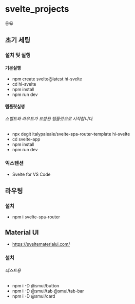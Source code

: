 # svelte_projects

옹😀

## 초기 세팅

### 설치 및 실행

#### 기본실행

- npm create svelte@latest hi-svelte
- cd hi-svelte
- npm install
- npm run dev

#### 템플릿실행

###### 스벨트와 라우트가 포함된 템플릿으로 시작합니다.

- npx degit italypaleale/svelte-spa-router-template hi-svelte
- cd svelte-app
- npm install
- npm run dev

### 익스텐션

- Svelte for VS Code

## 라우팅

### 설치

- npm i svelte-spa-router

## Material UI

- https://sveltematerialui.com/

### 설치

###### 테스트용

- npm i -D @smui/button
- npm i -D @smui/tab @smui/tab-bar
- npm i -D @smui/card

